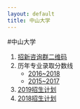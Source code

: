 ```yaml
---
layout: default
title: 中山大学
---
```


#中山大学

1. <a href="../images/gaokao/中大/qrcode.jpg" target="_blank">招新咨询群二维码</a>
2. 历年专业录取分数线
    * <a href="http://admission.sysu.edu.cn/zs01/zs01c/guangdong/2019n.htm" target="_blank">2016~2018</a>
    * <a href="http://admission.sysu.edu.cn/zs01/zs01c/guangdong/2018n.htm" target="_blank">2015~2017</a>
3. <a href="http://admission.sysu.edu.cn/zs01/zs01d/zs2019gd.htm" target="_blank">2019招生计划</a>
4. <a href="http://admission.sysu.edu.cn/zs01/zs01d/55707.htm" target="_blank">2018招生计划</a>